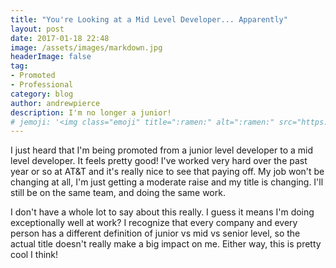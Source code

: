 ```yaml
---
title: "You're Looking at a Mid Level Developer... Apparently"
layout: post
date: 2017-01-18 22:48
image: /assets/images/markdown.jpg
headerImage: false
tag:
- Promoted
- Professional
category: blog
author: andrewpierce
description: I'm no longer a junior!
# jemoji: '<img class="emoji" title=":ramen:" alt=":ramen:" src="https://assets.github.com/images/icons/emoji/unicode/1f35c.png" height="20" width="20" align="absmiddle">'
---
```


I just heard that I'm being promoted from a junior level developer to a mid level developer. It feels pretty good! I've worked very hard over the past year or
so at AT&T and it's really nice to see that paying off. My job won't be changing at all, I'm just getting a moderate raise and my title is changing. I'll still
be on the same team, and doing the same work.

I don't have a whole lot to say about this really. I guess it means I'm doing exceptionally well at work? I recognize that every company and every person has a
different definition of junior vs mid vs senior level, so the actual title doesn't really make a big impact on me. Either way, this is pretty cool I think!

